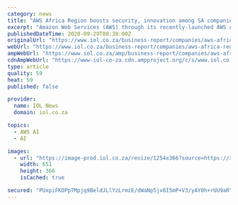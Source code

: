 ```yaml
---
category: news
title: "AWS Africa Region boosts security, innovation among SA companies"
excerpt: "Amazon Web Services (AWS) through its recently-launched AWS Africa Region is providing its customers with the highest levels of security, data protection, and compliance."
publishedDateTime: 2020-09-29T08:38:00Z
originalUrl: "https://www.iol.co.za/business-report/companies/aws-africa-region-boosts-security-innovation-among-sa-companies-bca18f61-1f55-442f-a440-77db52871ce2"
webUrl: "https://www.iol.co.za/business-report/companies/aws-africa-region-boosts-security-innovation-among-sa-companies-bca18f61-1f55-442f-a440-77db52871ce2"
ampWebUrl: "https://www.iol.co.za/amp/business-report/companies/aws-africa-region-boosts-security-innovation-among-sa-companies-bca18f61-1f55-442f-a440-77db52871ce2"
cdnAmpWebUrl: "https://www-iol-co-za.cdn.ampproject.org/c/s/www.iol.co.za/amp/business-report/companies/aws-africa-region-boosts-security-innovation-among-sa-companies-bca18f61-1f55-442f-a440-77db52871ce2"
type: article
quality: 59
heat: 59
published: false

provider:
  name: IOL News
  domain: iol.co.za

topics:
  - AWS AI
  - AI

images:
  - url: "https://image-prod.iol.co.za/resize/1254x366?source=https://xlibris.public.prod.oc.inl.infomaker.io:8443/opencontent/objects/6f972039-1a62-55a2-91af-5dd7aa23ff5d&operation=CROP&offset=0x0&resize=1254x705"
    width: 651
    height: 366
    isCached: true

secured: "PUxpiFKDPp7Mpjq9BeldJLlYzLrmzE/dWaNp5jv8I5mP+V3/yAY0h+rUU9aRY+/4qIIdxEEW2OwQI8KLjRMbtk6F2BAlC1F4Ofh01BarAgAQB4xHZQ5CHk7Vb60+u0dlwOFnTwFtYCZazLrG5A04HrOmOmp5d7a94s1TwT1UZx6ylKB2sWBrqhy5zHOw+63sLiEXf+Gq+zW23dpvBWWd2PvN6njxM4yZ28uQN1sfsAyH5iHa6IQFKf+pyxKKs+hDWcLPxoBdNawSUzDfkHJnW2edHxDqD6ZfB1Q5CqA3nj2D91cZYbCSkZSHaQkEQUjeBP9I0LwQukn4nDfEAQLsEdmMyruP+Wf0ruD2KIyTRcQ=;M/w9wIq4VF/M79qLSErJ4g=="
---
```


